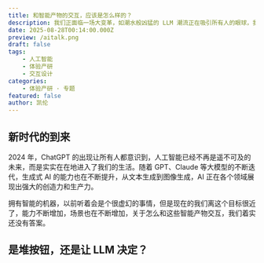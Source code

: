 ```yaml
---
title: 和智能产物的交互，应该是怎么样的？
description: 我们正面临一场大变革，如潮水般凶猛的 LLM 潮流正在吸引所有人的眼球，我们该怎么让人们和智能产物交互？
date: 2025-08-28T00:14:00.000Z
preview: /aitalk.png
draft: false
tags:
    - 人工智能
    - 体验产研
    - 交互设计
categories:
    - 体验产研 · 专题
featured: false
author: 凯伦
---
```


## 新时代的到来

2024 年，ChatGPT 的出现让所有人都意识到，人工智能已经不再是遥不可及的未来，而是实实在在地进入了我们的生活。随着 GPT、Claude 等大模型的不断迭代，生成式 AI 的能力也在不断提升，从文本生成到图像生成，AI 正在各个领域展现出强大的创造力和生产力。

拥有智能的机器，以前听着会是个很虚幻的事情，但是现在的我们离这个目标很近了，能力不断增加，场景也在不断增加，关于怎么和这些智能产物交互，我们着实还没有答案。

## 是堆按钮，还是让 LLM 决定？